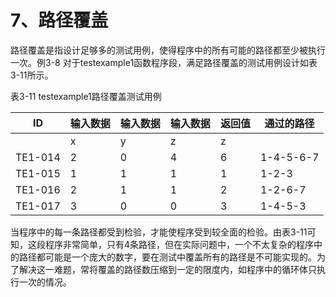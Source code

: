 # 7、路径覆盖

​	路径覆盖是指设计足够多的测试用例，使得程序中的所有可能的路径都至少被执行一次。例3-8 对于testexample1函数程序段，满足路径覆盖的测试用例设计如表3-11所示。

表3-11 testexample1路径覆盖测试用例

| ID      | 输入数据 | 输入数据 | 输入数据 | 返回值 | 通过的路径 |
| ------- | -------- | -------- | -------- | ------ | ---------- |
|         | x        | y        | z        | z      |            |
| TE1-014 | 2        | 0        | 4        | 6      | 1-4-5-6-7  |
| TE1-015 | 1        | 1        | 1        | 1      | 1-2-3      |
| TE1-016 | 2        | 1        | 1        | 2      | 1-2-6-7    |
| TE1-017 | 3        | 0        | 0        | 3      | 1-4-5-3    |

当程序中的每一条路径都受到检验，才能使程序受到较全面的检验。由表3-11可知，这段程序非常简单，只有4条路径，但在实际问题中，一个不太复杂的程序中的路径都可能是一个庞大的数字，要在测试中覆盖所有的路径是不可能实现的。为了解决这一难题，常将覆盖的路径数压缩到一定的限度内，如程序中的循环体只执行一次的情况。

